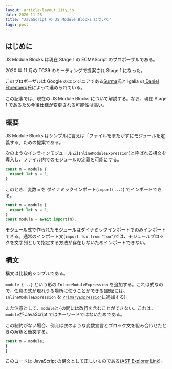 ```yaml
---
layout: article-layout.11ty.js
date: 2020-11-28
title: "JavaScript の JS Module Blocks について"
tags: post
---
```


## はじめに

JS Module Blocks は現在 Stage 1 の ECMAScript のプロポーザルである。

2020 年 11 月の TC39 のミーティングで提案され Stage 1 になった。

このプロポーザルは Google のエンジニアである[Surma](https://github.com/surma)氏と Igalia の[
Daniel Ehrenberg](https://github.com/littledan)氏によって進められている。

この記事では、現在の JS Module Blocks について解説する。なお、現在 Stage 1 であるため今後仕様が変更される可能性は高い。

## 概要

JS Module Blocks はシンプルに言えば「ファイルをまたがずにモジュールを定義する」ための提案である。

次のようなインラインモジュール式(`InlineModuleExpression`)と呼ばれる構文を導入し、ファイル内でのモジュールの定義を可能にする。

```js
const m = module {
  export let y = 1;
}
```

このとき、変数 `m` を ダイナミックインポート(`import(...)`) でインポートできる。

```js
const m = module {
  export let y = 1;
}
const module = await import(m);
```

モジュール式で作られたモジュールはダイナミックインポートでのみインポートできる。通常のインポート文(`import foo from "foo"`)では、モジュールブロックを文字列として指定する方法が存在しないためインポートできない。

## 構文

構文は比較的シンプルである。

`module {...}` という形の `InlineModuleExpression` を追加する。これは式なので、任意の式が現れうる場所に使うことができる(厳密には、`InlineModuleExpression` を [`PrimaryExpression`](https://www.ecma-international.org/ecma-262/#prod-PrimaryExpression)に追加する)。

また注意として、`module`と`{`の間には改行を含むことができない。これは、`module`が JavaScript ではキーワードではないためである。

この制約がない場合、例えば次のような変数宣言とブロック文を組み合わせたときの解釈と衝突する。

```js
const m = module;
{
}
```

このコードは JavaScript の構文として正しいものである([AST Explorer Link](https://astexplorer.net/#/gist/6d4fe3987bd399d0f20fa54670109642/40efab02597e01c3767662497c958effdaf0ab87))。
